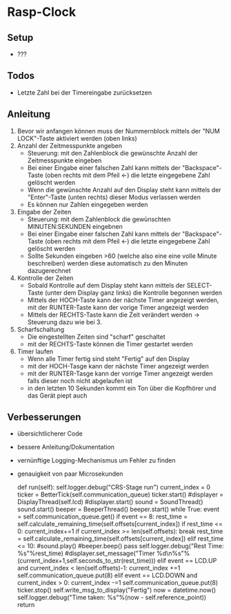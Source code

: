 Rasp-Clock
==========

Setup
-----
* ???


Todos
------
* Letzte Zahl bei der Timereingabe zurücksetzen

Anleitung
---------

1. Bevor wir anfangen können muss der Nummernblock mittels der "NUM LOCK"-Taste aktiviert werden (oben links)
2. Anzahl der Zeitmesspunkte angeben
    * Steuerung: mit den Zahlenblock die gewünschte Anzahl der Zeitmesspunkte eingeben
    * Bei einer Eingabe einer falschen Zahl kann mittels der "Backspace"-Taste (oben rechts mit dem Pfeil <-) die letzte eingegebene Zahl gelöscht werden
    * Wenn die gewünschte Anzahl auf den Display steht kann mittels der "Enter"-Taste (unten rechts) dieser Modus verlassen werden
    * Es können nur Zahlen eingegeben werden
3. Eingabe der Zeiten
    * Steuerung: mit dem Zahlenblock die gewünschten MINUTEN:SEKUNDEN eingebnen
    * Bei einer Eingabe einer falschen Zahl kann mittels der "Backspace"-Taste (oben rechts mit dem Pfeil <-) die letzte eingegebene Zahl gelöscht werden
    * Sollte Sekunden eingeben >60 (welche also eine eine volle Minute beschreiben) werden diese automatisch zu den Minuten dazugerechnet
4. Kontrolle der Zeiten
    * Sobald Kontrolle auf dem Display steht kann mittels der SELECT-Taste (unter dem Display ganz links) die Kontrolle begonnen werden
    * Mittels der HOCH-Taste kann der nächste Timer angezeigt werden, mit der RUNTER-Taste kann der vorige Timer angezeigt werden
    * Mittels der RECHTS-Taste kann die Zeit verändert werden -> Steuerung dazu wie bei 3.
5. Scharfschaltung
    * Die eingestellten Zeiten sind "scharf" geschaltet
    * mit der RECHTS-Taste können die Timer gestartet werden
6. Timer laufen
    * Wenn alle Timer fertig sind steht "Fertig" auf den Display
    * mit der HOCH-Tasge kann der nächste Timer angezeigt werden
    * mit der RUNTER-Tasge kann der vorrige Timer angezeigt werden falls dieser noch nicht abgelaufen ist
    * in den letzten 10 Sekunden kommt ein Ton über die Kopfhörer und das Gerät piept auch



Verbesserungen
--------------
* übersichtlicherer Code
* bessere Anleitung/Dokumentation
* vernünftige Logging-Mechanismus um Fehler zu finden
* genauigkeit von paar Microsekunden




    def run(self):
        self.logger.debug("CRS-Stage run")
        current_index = 0
        ticker = BetterTick(self.communication_queue)
        ticker.start()
        #displayer = DisplayThread(self.lcd)
        #displayer.start()
        sound = SoundThread()
        sound.start()
        beeper = BeeperThread()
        beeper.start()
        while True:
            event = self.communication_queue.get()
            if event == 8:
                rest_time = self.calculate_remaining_time(self.offsets[current_index])
                if rest_time <= 0:
                    current_index+=1
                    if current_index >= len(self.offsets):
                        break
                    rest_time = self.calculate_remaining_time(self.offsets[current_index])
                elif rest_time <= 10:
                    #sound.play()
                    #beeper.beep()
                    pass
                self.logger.debug("Rest Time: %s"%rest_time)
                #displayer.set_message("Timer %d\n%s"%(current_index+1,self.seconds_to_str(rest_time)))
            elif event == LCD.UP and current_index < len(self.offsets)-1:
                current_index +=1
                self.communication_queue.put(8)
            elif event == LCD.DOWN and current_index > 0:
                current_index -=1
                self.communication_queue.put(8)
        ticker.stop()
        self.write_msg_to_display("Fertig")
        now = datetime.now()
        self.logger.debug("Time taken: %s"%(now - self.reference_point))
        return